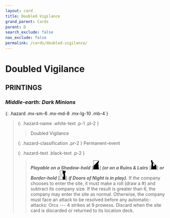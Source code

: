 ```yaml
---
layout: card
title: Doubled Vigilance
grand_parent: Cards
parent: D
search_exclude: false
nav_exclude: false
permalink: /cards/doubled-vigilance/
---
```


# Doubled Vigilance


## PRINTINGS


### _Middle-earth: Dark Minions_

{: .hazard .mx-sm-6 .mx-md-8 .mx-lg-10 .mb-4 }
> {: .hazard-name .white-text .p-1 .pl-2 }
> > <div class="hazard-mp"></div>
> > <div class="card-name">Doubled Vigilance</div>
>
> {: .hazard-classification .pr-2 }
> Permanent-event
>
> {: .hazard-text .black-text .p-2 }
> > ***Playable on a Shadow-hold*** <nobr>[<img src="/assets/images/shadow-hold.svg">]</nobr> ***(or on a Ruins & Lairs*** <nobr>[<img src="/assets/images/ruinlair.svg">]</nobr> ***or Border-hold*** <nobr>[<img src="/assets/images/border-hold.svg">]</nobr> ***if Doors of Night is in play).*** If the company chooses to enter the site, it must make a roll (draw a #) and subtract its company size. If the result is greater than 6, the company may enter the site as normal. Otherwise, the company must face an attack to be resolved before any automatic-attacks: Orcs --- 4 strikes at 9 prowess. Discard when  the site card is discarded or returned to its location deck. 
>
